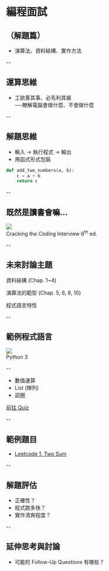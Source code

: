# 編程面試
## （解題篇）

* 演算法、資料結構<span class="fragment">、實作方法</span>

--

## 運算思維

* 工欲善其事、必先利其器<br><span class="fragment">──瞭解電腦會做什麼、不會做什麼</span>

--

## 解題思維

* 輸入 $\longrightarrow$ 執行程式 $\longrightarrow$ 輸出
* 用函式形式包裝

```py
def add_two_numbers(a, b):
    c = a + b
    return c
```

--

## 既然是讀書會嘛...

<img src="https://images-na.ssl-images-amazon.com/images/I/51F6Lwyq5JL._SX348_BO1,204,203,200_.jpg" /><br>
Cracking the Coding Interview 6<sup>th</sup> ed.


--

## 未來討論主題

資料結構 (Chap. 1~4)

<p class="fragment">
演算法的範型 (Chap. 5, 6, 8, 10)

<p class="fragment">
程式語言特性

--

## 範例程式語言

<img src="https://upload.wikimedia.org/wikipedia/commons/thumb/f/f8/Python_logo_and_wordmark.svg/260px-Python_logo_and_wordmark.svg.png"
style="background-color: #F9F9F9"/><br>
Python 3

--

* 數值運算
* List (陣列)
* 迴圈

<a href="https://easy-vote-tmt514.c9users.io/UMichTWSE101/Slide/DsAlgo01/quiz.html" target="_blank">前往 Quiz</a>


--


## 範例題目

* <a href="https://leetcode.com/problems/two-sum/" target="_blank">Leetcode 1. Two Sum</a>

--

## 解題評估

* 正確性？
* 程式跑多快？
* 實作清爽程度？

--

## 延伸思考與討論

* 可能的 Follow-Up Questions 有哪些？
